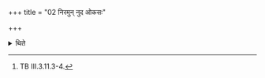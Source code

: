 +++
title = "02 निरमुन् नुद ओकसः"

+++

<details><summary>थिते</summary>

2. With these five formulae beginning with niramuṁ nuda[^1] he should throw it or bury it.  


[^1]: TB III.3.11.3-4.
</details>
